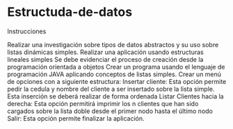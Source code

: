 # Estructuda-de-datos
Instrucciones 

Realizar una investigación sobre tipos de datos abstractos y su uso sobre listas dinámicas simples.
Realizar una aplicación usando estructuras lineales simples
Se debe evidenciar el proceso de creación desde la programación orientada a objetos
Crear un programa usando el lenguaje de programación JAVA aplicando conceptos de listas simples.
Crear un menú de opciones con a siguiente estructura:
Insertar cliente: Esta opción permite pedir la cedula y nombre del cliente a ser insertado sobre la lista simple. Esta inserción se deberá realizar de forma ordenada
Listar Clientes hacia la derecha: Esta opción permitirá imprimir los n clientes que han sido cargados sobre la lista doble desde el primer nodo hasta el último nodo
Salir: Esta opción permite finalizar la aplicación.